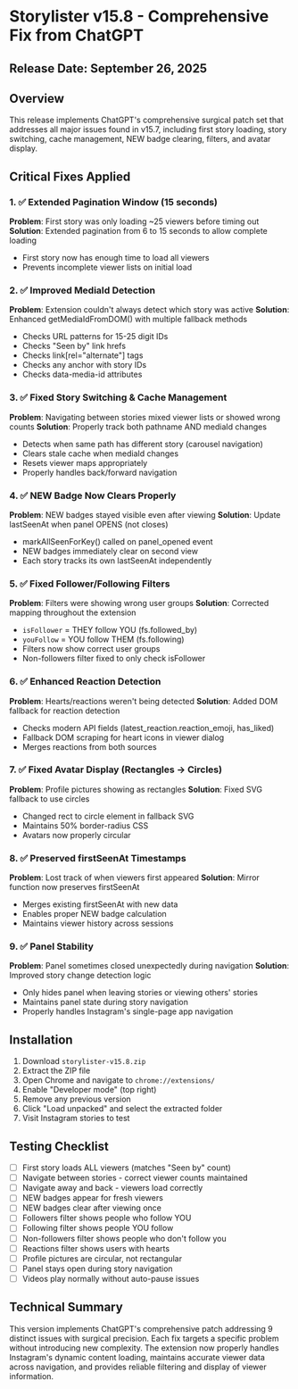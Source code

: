 # Storylister v15.8 - Comprehensive Fix from ChatGPT

## Release Date: September 26, 2025

## Overview

This release implements ChatGPT's comprehensive surgical patch set that addresses all major issues found in v15.7, including first story loading, story switching, cache management, NEW badge clearing, filters, and avatar display.

## Critical Fixes Applied

### 1. ✅ Extended Pagination Window (15 seconds)
**Problem**: First story was only loading ~25 viewers before timing out
**Solution**: Extended pagination from 6 to 15 seconds to allow complete loading
- First story now has enough time to load all viewers
- Prevents incomplete viewer lists on initial load

### 2. ✅ Improved MediaId Detection
**Problem**: Extension couldn't always detect which story was active
**Solution**: Enhanced getMediaIdFromDOM() with multiple fallback methods
- Checks URL patterns for 15-25 digit IDs
- Checks "Seen by" link hrefs
- Checks link[rel="alternate"] tags
- Checks any anchor with story IDs
- Checks data-media-id attributes

### 3. ✅ Fixed Story Switching & Cache Management
**Problem**: Navigating between stories mixed viewer lists or showed wrong counts
**Solution**: Properly track both pathname AND mediaId changes
- Detects when same path has different story (carousel navigation)
- Clears stale cache when mediaId changes
- Resets viewer maps appropriately
- Properly handles back/forward navigation

### 4. ✅ NEW Badge Now Clears Properly
**Problem**: NEW badges stayed visible even after viewing
**Solution**: Update lastSeenAt when panel OPENS (not closes)
- markAllSeenForKey() called on panel_opened event
- NEW badges immediately clear on second view
- Each story tracks its own lastSeenAt independently

### 5. ✅ Fixed Follower/Following Filters
**Problem**: Filters were showing wrong user groups
**Solution**: Corrected mapping throughout the extension
- `isFollower` = THEY follow YOU (fs.followed_by)
- `youFollow` = YOU follow THEM (fs.following)
- Filters now show correct user groups
- Non-followers filter fixed to only check isFollower

### 6. ✅ Enhanced Reaction Detection
**Problem**: Hearts/reactions weren't being detected
**Solution**: Added DOM fallback for reaction detection
- Checks modern API fields (latest_reaction.reaction_emoji, has_liked)
- Fallback DOM scraping for heart icons in viewer dialog
- Merges reactions from both sources

### 7. ✅ Fixed Avatar Display (Rectangles → Circles)
**Problem**: Profile pictures showing as rectangles
**Solution**: Fixed SVG fallback to use circles
- Changed rect to circle element in fallback SVG
- Maintains 50% border-radius CSS
- Avatars now properly circular

### 8. ✅ Preserved firstSeenAt Timestamps
**Problem**: Lost track of when viewers first appeared
**Solution**: Mirror function now preserves firstSeenAt
- Merges existing firstSeenAt with new data
- Enables proper NEW badge calculation
- Maintains viewer history across sessions

### 9. ✅ Panel Stability
**Problem**: Panel sometimes closed unexpectedly during navigation
**Solution**: Improved story change detection logic
- Only hides panel when leaving stories or viewing others' stories
- Maintains panel state during story navigation
- Properly handles Instagram's single-page app navigation

## Installation

1. Download `storylister-v15.8.zip`
2. Extract the ZIP file
3. Open Chrome and navigate to `chrome://extensions/`
4. Enable "Developer mode" (top right)
5. Remove any previous version
6. Click "Load unpacked" and select the extracted folder
7. Visit Instagram stories to test

## Testing Checklist

- [ ] First story loads ALL viewers (matches "Seen by" count)
- [ ] Navigate between stories - correct viewer counts maintained
- [ ] Navigate away and back - viewers load correctly
- [ ] NEW badges appear for fresh viewers
- [ ] NEW badges clear after viewing once
- [ ] Followers filter shows people who follow YOU
- [ ] Following filter shows people YOU follow
- [ ] Non-followers filter shows people who don't follow you
- [ ] Reactions filter shows users with hearts
- [ ] Profile pictures are circular, not rectangular
- [ ] Panel stays open during story navigation
- [ ] Videos play normally without auto-pause issues

## Technical Summary

This version implements ChatGPT's comprehensive patch addressing 9 distinct issues with surgical precision. Each fix targets a specific problem without introducing new complexity. The extension now properly handles Instagram's dynamic content loading, maintains accurate viewer data across navigation, and provides reliable filtering and display of viewer information.